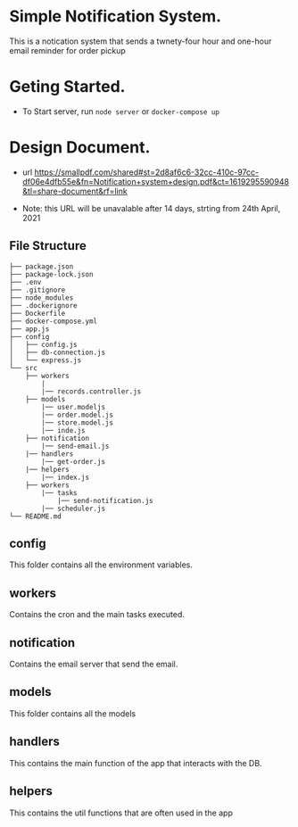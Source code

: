 # Simple Notification System. 

This is a notication system that sends a twnety-four hour and one-hour email reminder for order pickup

# Geting  Started.
- To Start server,  run `node server` or `docker-compose up`

# Design  Document.
- url https://smallpdf.com/shared#st=2d8af6c6-32cc-410c-97cc-df06e4dfb55e&fn=Notification+system+design.pdf&ct=1619295590948&tl=share-document&rf=link

- Note: this URL will be unavalable after 14 days, strting from 24th April, 2021

## File Structure
```
├── package.json
├── package-lock.json
├── .env
├── .gitignore
├── node_modules
├── .dockerignore
├── Dockerfile
├── docker-compose.yml
├── app.js
├── config
│   ├── config.js
│   ├── db-connection.js
│   └── express.js
└── src
    ├── workers
        |
        |── records.controller.js
    ├── models
        |── user.modeljs
        |── order.model.js
        |── store.model.js
        |── inde.js
    ├── notification
        |── send-email.js
    |── handlers
        |── get-order.js
    |── helpers
        |── index.js
    ├── workers
        |── tasks
            |── send-notification.js
        |── scheduler.js
└── README.md
```

## config
This folder contains all the environment variables.

## workers
Contains the cron and the main tasks executed.

## notification
Contains the email server that send the email.

## models
This folder contains all the models

## handlers
This contains the main function of the app that interacts with the DB.

## helpers
This contains the util functions that are often used in the app

